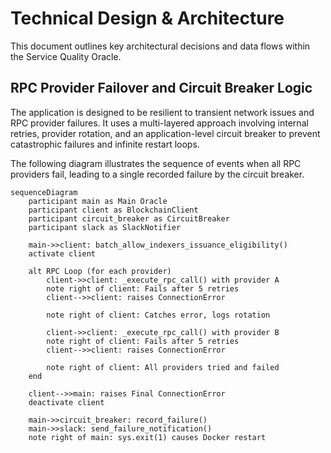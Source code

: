 # Technical Design & Architecture

This document outlines key architectural decisions and data flows within the Service Quality Oracle.

## RPC Provider Failover and Circuit Breaker Logic

The application is designed to be resilient to transient network issues and RPC provider failures. It uses a multi-layered approach involving internal retries, provider rotation, and an application-level circuit breaker to prevent catastrophic failures and infinite restart loops.

The following diagram illustrates the sequence of events when all RPC providers fail, leading to a single recorded failure by the circuit breaker.

```mermaid
sequenceDiagram
    participant main as Main Oracle
    participant client as BlockchainClient
    participant circuit_breaker as CircuitBreaker
    participant slack as SlackNotifier

    main->>client: batch_allow_indexers_issuance_eligibility()
    activate client

    alt RPC Loop (for each provider)
        client->>client: _execute_rpc_call() with provider A
        note right of client: Fails after 5 retries
        client-->>client: raises ConnectionError

        note right of client: Catches error, logs rotation
        
        client->>client: _execute_rpc_call() with provider B
        note right of client: Fails after 5 retries
        client-->>client: raises ConnectionError

        note right of client: All providers tried and failed
    end
    
    client-->>main: raises Final ConnectionError
    deactivate client

    main->>circuit_breaker: record_failure()
    main->>slack: send_failure_notification()
    note right of main: sys.exit(1) causes Docker restart
``` 